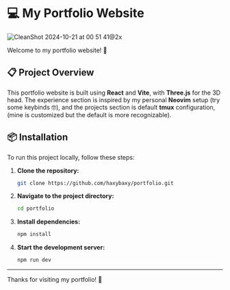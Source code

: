 
# 💻 My Portfolio Website

![CleanShot 2024-10-21 at 00 51 41@2x](https://github.com/user-attachments/assets/e0973b0b-fbe4-4746-9603-ab42e0ce8418)


Welcome to my portfolio website! 🚀
## 📋 Project Overview

This portfolio website is built using **React** and **Vite**, with **Three.js** for the 3D head. The experience section is inspired by my personal **Neovim** setup (try some keybinds 🤓), and the projects section is default **tmux** configuration, (mine is customized but the default is more recognizable).

## 📦 Installation

To run this project locally, follow these steps:

1. **Clone the repository:**
   ```bash
   git clone https://github.com/haxybaxy/portfolio.git
   ```

2. **Navigate to the project directory:**
   ```bash
   cd portfolio
   ```

3. **Install dependencies:**
   ```bash
   npm install
   ```

4. **Start the development server:**
   ```bash
   npm run dev
   ```
---

Thanks for visiting my portfolio! 🫡
